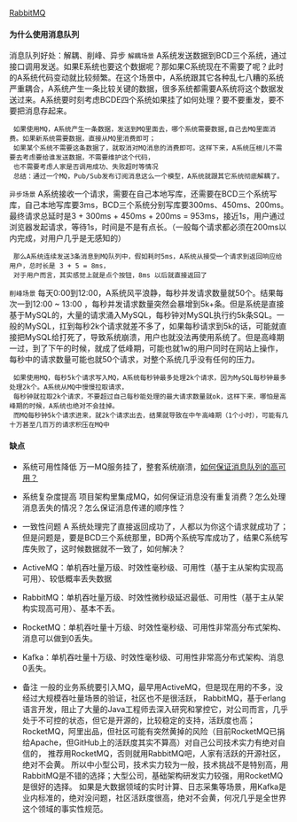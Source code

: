 [RabbitMQ](./RabbitMQ)
#### 为什么使用消息队列
消息队列好处：解耦、削峰、异步
`解耦场景`
 A系统发送数据到BCD三个系统，通过接口调用发送。如果E系统也要这个数据呢？那如果C系统现在不需要了呢？此时的A系统代码变动就比较频繁。在这个场景中，A系统跟其它各种乱七八糟的系统严重耦合，A系统产生一条比较关键的数据，很多系统都需要A系统将这个数据发送过来。A系统要时刻考虑BCDE四个系统如果挂了如何处理？要不要重发，要不要把消息存起来。
     
     如果使用MQ，A系统产生一条数据，发送到MQ里面去，哪个系统需要数据,自己去MQ里面消费。如果新系统需要数据，直接从MQ里消费即可；
     如果某个系统不需要这条数据了，就取消对MQ消息的消费即可。这样下来，A系统压根儿不需要去考虑要给谁发送数据，不需要维护这个代码，
     也不需要考虑人家是否调用成功、失败超时等情况
     总结：通过一个MQ，Pub/Sub发布订阅消息这么一个模型，A系统就跟其它系统彻底解耦了。
     
`异步场景`
 A系统接收一个请求，需要在自己本地写库，还需要在BCD三个系统写库，自己本地写库要3ms，BCD三个系统分别写库要300ms、450ms、200ms。最终请求总延时是3 + 300ms + 450ms + 200ms = 953ms，接近1s，用户通过浏览器发起请求，等待1s，时间是不是有点长。（一般每个请求都必须在200ms以内完成，对用户几乎是无感知的）    
     
     那么A系统连续发送3条消息到MQ队列中，假如耗时5ms，A系统从接受一个请求到返回响应给用户，总时长是 3 + 5 = 8ms，
     对于用户而言，其实感觉上就是点个按钮，8ms 以后就直接返回了
   
`削峰场景`
每天0:00到12:00，A系统风平浪静，每秒并发请求数量就50个。结果每次一到12:00 ~ 13:00 ，每秒并发请求数量突然会暴增到5k+条。但是系统是直接基于MySQL的，大量的请求涌入MySQL，每秒钟对MySQL执行约5k条SQL。一般的MySQL，扛到每秒2k个请求就差不多了，如果每秒请求到5k的话，可能就直接把MySQL给打死了，导致系统崩溃，用户也就没法再使用系统了。但是高峰期一过，到了下午的时候，就成了低峰期，可能也就1w的用户同时在网站上操作，每秒中的请求数量可能也就50个请求，对整个系统几乎没有任何的压力。
     
     如果使用MQ，每秒5k个请求写入MQ，A系统每秒钟最多处理2k个请求，因为MySQL每秒钟最多处理2k个。A系统从MQ中慢慢拉取请求，
     每秒钟就拉取2k个请求，不要超过自己每秒能处理的最大请求数量就ok，这样下来，哪怕是高峰期的时候，A系统也绝对不会挂掉。
     而MQ每秒钟5k个请求进来，就2k个请求出去，结果就导致在中午高峰期（1个小时），可能有几十万甚至几百万的请求积压在MQ中
     
 #### 缺点
 * 系统可用性降低
 万一MQ服务挂了，整套系统崩溃，[如何保证消息队列的高可用？](./集群)
* 系统复杂度提高
项目架构里集成MQ，如何保证消息没有重复消费？怎么处理消息丢失的情况？怎么保证消息传递的顺序性？
* 一致性问题
A 系统处理完了直接返回成功了，人都以为你这个请求就成功了；但是问题是，要是BCD三个系统那里，BD两个系统写库成功了，结果C系统写库失败了，这时候数据就不一致了，如何解决？

* ActiveMQ：单机吞吐量万级、时效性毫秒级、可用性（基于主从架构实现高可用）、较低概率丢失数据
* RabbitMQ：单机吞吐量万级、时效性微秒级延迟最低、可用性（基于主从架构实现高可用）、基本不丢。
* RocketMQ：单机吞吐量十万级、时效性毫秒级、可用性非常高分布式架构、消息可以做到0丢失。
* Kafka：单机吞吐量十万级、时效性毫秒级、可用性非常高分布式架构、消息0丢失。
* 备注
一般的业务系统要引入MQ，最早用ActiveMQ，但是现在用的不多，没经过大规模吞吐量场景的验证，社区也不是很活跃，
RabbitMQ，基于erlang语言开发，阻止了大量的Java工程师去深入研究和掌控它，对公司而言，几乎处于不可控的状态，但它是开源的，比较稳定的支持，活跃度也高；
RocketMQ，阿里出品，但社区可能有突然黄掉的风险（目前RocketMQ已捐给Apache，但GitHub上的活跃度其实不算高）对自己公司技术实力有绝对自信的，
推荐用RocketMQ，否则就用RabbitMQ吧，人家有活跃的开源社区，绝对不会黄。
所以中小型公司，技术实力较为一般，技术挑战不是特别高，用RabbitMQ是不错的选择；大型公司，基础架构研发实力较强，用RocketMQ是很好的选择。
如果是大数据领域的实时计算、日志采集等场景，用Kafka是业内标准的，绝对没问题，社区活跃度很高，绝对不会黄，何况几乎是全世界这个领域的事实性规范。
